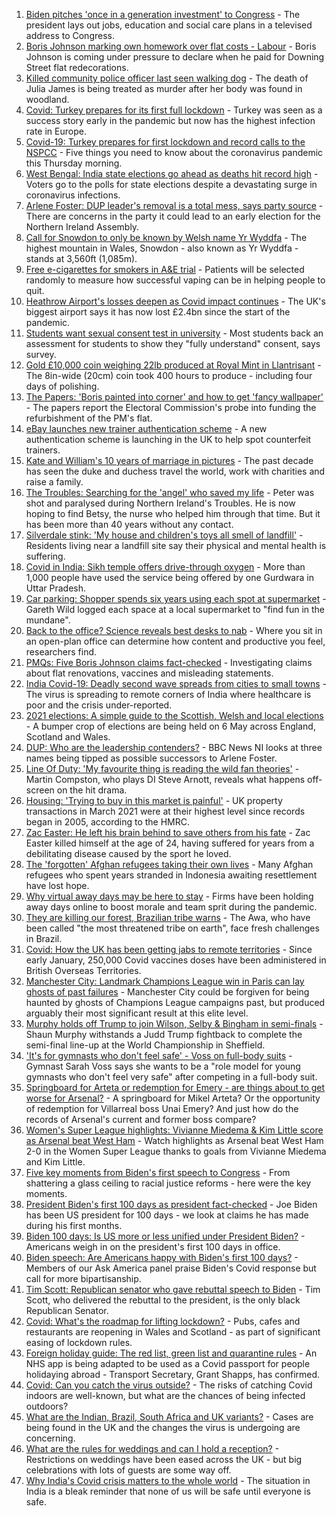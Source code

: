 1. [Biden pitches 'once in a generation investment' to Congress](https://www.bbc.co.uk/news/world-us-canada-56923515) - The president lays out jobs, education and social care plans in a televised address to Congress.
2. [Boris Johnson marking own homework over flat costs - Labour](https://www.bbc.co.uk/news/uk-politics-56922727) - Boris Johnson is coming under pressure to declare when he paid for Downing Street flat redecorations.
3. [Killed community police officer last seen walking dog](https://www.bbc.co.uk/news/uk-england-kent-56925294) - The death of Julia James is being treated as murder after her body was found in woodland.
4. [Covid: Turkey prepares for its first full lockdown](https://www.bbc.co.uk/news/world-europe-56912668) - Turkey was seen as a success story early in the pandemic but now has the highest infection rate in Europe.
5. [Covid-19: Turkey prepares for first lockdown and record calls to the NSPCC](https://www.bbc.co.uk/news/uk-56922193) - Five things you need to know about the coronavirus pandemic this Thursday morning.
6. [West Bengal: India state elections go ahead as deaths hit record high](https://www.bbc.co.uk/news/world-asia-56924549) - Voters go to the polls for state elections despite a devastating surge in coronavirus infections.
7. [Arlene Foster: DUP leader's removal is a total mess, says party source](https://www.bbc.co.uk/news/uk-northern-ireland-56921825) - There are concerns in the party it could lead to an early election for the Northern Ireland Assembly.
8. [Call for Snowdon to only be known by Welsh name Yr Wyddfa](https://www.bbc.co.uk/news/uk-wales-56913993) - The highest mountain in Wales, Snowdon - also known as Yr Wyddfa - stands at 3,560ft (1,085m).
9. [Free e-cigarettes for smokers in A&E trial](https://www.bbc.co.uk/news/health-56918315) - Patients will be selected randomly to measure how successful vaping can be in helping people to quit.
10. [Heathrow Airport's losses deepen as Covid impact continues](https://www.bbc.co.uk/news/business-56925877) - The UK's biggest airport says it has now lost £2.4bn since the start of the pandemic.
11. [Students want sexual consent test in university](https://www.bbc.co.uk/news/education-56921873) - Most students back an assessment for students to show they "fully understand" consent, says survey.
12. [Gold £10,000 coin weighing 22lb produced at Royal Mint in Llantrisant](https://www.bbc.co.uk/news/uk-wales-56920734) - The 8in-wide (20cm) coin took 400 hours to produce - including four days of polishing.
13. [The Papers: 'Boris painted into corner' and how to get 'fancy wallpaper'](https://www.bbc.co.uk/news/blogs-the-papers-56923517) - The papers report the Electoral Commission's probe into funding the refurbishment of the PM's flat.
14. [eBay launches new trainer authentication scheme](https://www.bbc.co.uk/news/business-56922493) - A new authentication scheme is launching in the UK to help spot counterfeit trainers.
15. [Kate and William's 10 years of marriage in pictures](https://www.bbc.co.uk/news/uk-56900811) - The past decade has seen the duke and duchess travel the world, work with charities and raise a family.
16. [The Troubles: Searching for the 'angel' who saved my life](https://www.bbc.co.uk/news/stories-56904137) - Peter was shot and paralysed during Northern Ireland's Troubles. He is now hoping to find Betsy, the nurse who helped him through that time. But it has been more than 40 years without any contact.
17. [Silverdale stink: 'My house and children's toys all smell of landfill'](https://www.bbc.co.uk/news/uk-england-stoke-staffordshire-56917351) - Residents living near a landfill site say their physical and mental health is suffering.
18. [Covid in India: Sikh temple offers drive-through oxygen](https://www.bbc.co.uk/news/world-asia-56922494) - More than 1,000 people have used the service being offered by one Gurdwara in Uttar Pradesh.
19. [Car parking: Shopper spends six years using each spot at supermarket](https://www.bbc.co.uk/news/uk-england-london-56916050) - Gareth Wild logged each space at a local supermarket to "find fun in the mundane".
20. [Back to the office? Science reveals best desks to nab](https://www.bbc.co.uk/news/health-56886313) - Where you sit in an open-plan office can determine how content and productive you feel, researchers find.
21. [PMQs: Five Boris Johnson claims fact-checked](https://www.bbc.co.uk/news/56915918) - Investigating claims about flat renovations, vaccines and misleading statements.
22. [India Covid-19: Deadly second wave spreads from cities to small towns](https://www.bbc.co.uk/news/world-asia-india-56913047) - The virus is spreading to remote corners of India where healthcare is poor and the crisis under-reported.
23. [2021 elections: A simple guide to the Scottish, Welsh and local elections](https://www.bbc.co.uk/news/uk-politics-56286643) - A bumper crop of elections are being held on 6 May across England, Scotland and Wales.
24. [DUP: Who are the leadership contenders?](https://www.bbc.co.uk/news/uk-northern-ireland-56915407) - BBC News NI looks at three names being tipped as possible successors to Arlene Foster.
25. [Line Of Duty: 'My favourite thing is reading the wild fan theories'](https://www.bbc.co.uk/news/newsbeat-56917121) - Martin Compston, who plays DI Steve Arnott, reveals what happens off-screen on the hit drama.
26. [Housing: 'Trying to buy in this market is painful'](https://www.bbc.co.uk/news/business-56906524) - UK property transactions in March 2021 were at their highest level since records began in 2005, according to the HMRC.
27. [Zac Easter: He left his brain behind to save others from his fate](https://www.bbc.co.uk/sport/american-football/56894868) - Zac Easter killed himself at the age of 24, having suffered for years from a debilitating disease caused by the sport he loved.
28. [The 'forgotten' Afghan refugees taking their own lives](https://www.bbc.co.uk/news/world-asia-56834217) - Many Afghan refugees who spent years stranded in Indonesia awaiting resettlement have lost hope.
29. [Why virtual away days may be here to stay](https://www.bbc.co.uk/news/business-56899633) - Firms have been holding away days online to boost morale and team sprit during the pandemic.
30. [They are killing our forest, Brazilian tribe warns](https://www.bbc.co.uk/news/world-latin-america-56847952) - The Awa, who have been called "the most threatened tribe on earth", face fresh challenges in Brazil.
31. [Covid: How the UK has been getting jabs to remote territories](https://www.bbc.co.uk/news/uk-56923016) - Since early January, 250,000 Covid vaccines doses have been administered in British Overseas Territories.
32. [Manchester City: Landmark Champions League win in Paris can lay ghosts of past failures](https://www.bbc.co.uk/sport/football/56923908) - Manchester City could be forgiven for being haunted by ghosts of Champions League campaigns past, but produced arguably their most significant result at this elite level.
33. [Murphy holds off Trump to join Wilson, Selby & Bingham in semi-finals](https://www.bbc.co.uk/sport/snooker/56917371) - Shaun Murphy withstands a Judd Trump fightback to complete the semi-final line-up at the World Championship in Sheffield.
34. ['It's for gymnasts who don't feel safe' - Voss on full-body suits](https://www.bbc.co.uk/sport/gymnastics/56906863) - Gymnast Sarah Voss says she wants to be a "role model for young gymnasts who don't feel very safe" after competing in a full-body suit.
35. [Springboard for Arteta or redemption for Emery - are things about to get worse for Arsenal?](https://www.bbc.co.uk/sport/football/56836757) - A springboard for Mikel Arteta? Or the opportunity of redemption for Villarreal boss Unai Emery? And just how do the records of Arsenal's current and former boss compare?
36. [Women's Super League highlights: Vivianne Miedema & Kim Little score as Arsenal beat West Ham](https://www.bbc.co.uk/sport/av/football/56923727) - Watch highlights as Arsenal beat West Ham 2-0 in the Women Super League thanks to goals from Vivianne Miedema and Kim Little.
37. [Five key moments from Biden's first speech to Congress](https://www.bbc.co.uk/news/world-us-canada-56924684) - From shattering a glass ceiling to racial justice reforms - here were the key moments.
38. [President Biden's first 100 days as president fact-checked](https://www.bbc.co.uk/news/56901183) - Joe Biden has been US president for 100 days - we look at claims he has made during his first months.
39. [Biden 100 days: Is US more or less unified under President Biden?](https://www.bbc.co.uk/news/world-us-canada-56919078) - Americans weigh in on the president's first 100 days in office.
40. [Biden speech: Are Americans happy with Biden's first 100 days?](https://www.bbc.co.uk/news/world-us-canada-56919077) - Members of our Ask America panel praise Biden's Covid response but call for more bipartisanship.
41. [Tim Scott: Republican senator who gave rebuttal speech to Biden](https://www.bbc.co.uk/news/world-us-canada-56919082) - Tim Scott, who delivered the rebuttal to the president, is the only black Republican Senator.
42. [Covid: What's the roadmap for lifting lockdown?](https://www.bbc.co.uk/news/explainers-52530518) - Pubs, cafes and restaurants are reopening in Wales and Scotland - as part of significant easing of lockdown rules.
43. [Foreign holiday guide: The red list, green list and quarantine rules](https://www.bbc.co.uk/news/explainers-52544307) - An NHS app is being adapted to be used as a Covid passport for people holidaying abroad - Transport Secretary, Grant Shapps, has confirmed.
44. [Covid: Can you catch the virus outside?](https://www.bbc.co.uk/news/explainers-55680305) - The risks of catching Covid indoors are well-known, but what are the chances of being infected outdoors?
45. [What are the Indian, Brazil, South Africa and UK variants?](https://www.bbc.co.uk/news/health-55659820) - Cases are being found in the UK and the changes the virus is undergoing are concerning.
46. [What are the rules for weddings and can I hold a reception?](https://www.bbc.co.uk/news/explainers-52811509) - Restrictions on weddings have been eased across the UK - but big celebrations with lots of guests are some way off.
47. [Why India's Covid crisis matters to the whole world](https://www.bbc.co.uk/news/world-asia-india-56907007) - The situation in India is a bleak reminder that none of us will be safe until everyone is safe.
